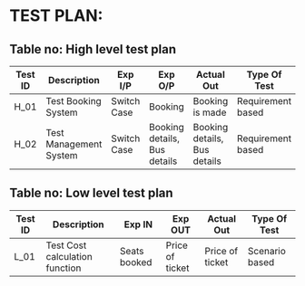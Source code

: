 # TEST PLAN:

## Table no: High level test plan

| **Test ID** | **Description**                                              | **Exp I/P** | **Exp O/P** | **Actual Out** |**Type Of Test**  |    
|-------------|--------------------------------------------------------------|------------|-------------|----------------|------------------|
|  H_01       |                   Test Booking System                        |Switch Case|Booking      |Booking is made |Requirement based |
|  H_02       |                   Test Management System                     |Switch Case |Booking details, Bus details|Booking details, Bus details|Requirement based|

## Table no: Low level test plan

| **Test ID** | **Description**                                              | **Exp IN** | **Exp OUT** | **Actual Out** |**Type Of Test**  |    
|-------------|--------------------------------------------------------------|------------|-------------|----------------|------------------|
|  L_01       |              Test Cost calculation function                  |Seats booked|Price of ticket|Price of ticket| Scenario based   |

